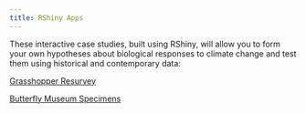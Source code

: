 ```yaml
---
title: RShiny Apps
---
```


These interactive case studies, built using RShiny, will allow you to form your own hypotheses about biological responses to climate change and test them using historical and contemporary data:

<p><a href="https://huckley.shinyapps.io/grasshoppers/">Grasshopper Resurvey</a></p>
<p><a href="https://huckley.shinyapps.io/butterflies/">Butterfly Museum Specimens</a></p>
